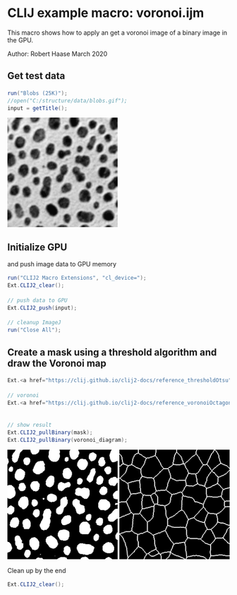 

# CLIJ example macro: voronoi.ijm

This macro shows how to apply an get a
voronoi image of a binary image in the GPU.

Author: Robert Haase
         March 2020


## Get test data

```java
run("Blobs (25K)");
//open("C:/structure/data/blobs.gif");
input = getTitle();


```
<a href="image_1587212624812.png"><img src="image_1587212624812.png" width="250" alt="blobs.gif"/></a>

## Initialize GPU
 and push image data to GPU memory

```java
run("CLIJ2 Macro Extensions", "cl_device=");
Ext.CLIJ2_clear();

// push data to GPU
Ext.CLIJ2_push(input);

// cleanup ImageJ
run("Close All");

```

## Create a mask using a threshold algorithm and draw the Voronoi map

```java
Ext.<a href="https://clij.github.io/clij2-docs/reference_thresholdOtsu">CLIJ2_thresholdOtsu</a>(input, mask);

// voronoi
Ext.<a href="https://clij.github.io/clij2-docs/reference_voronoiOctagon">CLIJ2_voronoiOctagon</a>(mask, voronoi_diagram);


// show result
Ext.CLIJ2_pullBinary(mask);
Ext.CLIJ2_pullBinary(voronoi_diagram);

```
<a href="image_1587212628710.png"><img src="image_1587212628710.png" width="250" alt="CLIJ2_thresholdOtsu_result28"/></a>
<a href="image_1587212628744.png"><img src="image_1587212628744.png" width="250" alt="CLIJ2_voronoiOctagon_result29"/></a>

Clean up by the end

```java
Ext.CLIJ2_clear();

```



```
```
